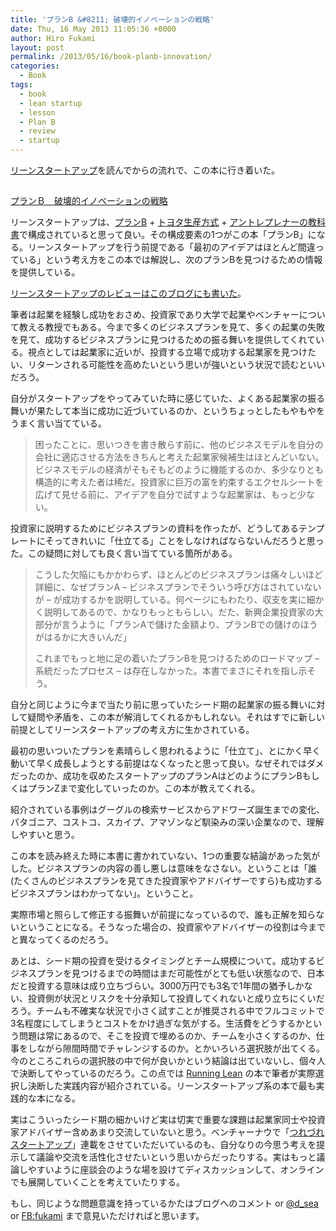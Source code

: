 ```yaml
---
title: 'プランB &#8211; 破壊的イノベーションの戦略'
date: Thu, 16 May 2013 11:05:36 +0000
author: Hiro Fukami
layout: post
permalink: /2013/05/16/book-planb-innovation/
categories:
  - Book
tags:
  - book
  - lean startup
  - lesson
  - Plan B
  - review
  - startup
---
```

<a href="http://www.amazon.co.jp/gp/product/4822248976/ref=as_li_ss_tl?ie=UTF8&camp=247&creative=7399&creativeASIN=4822248976&linkCode=as2&tag=dsea-22" target="_blank">リーンスタートアップ</a>を読んでからの流れで、この本に行き着いた。

[<img alt="" src="http://ws.assoc-amazon.jp/widgets/q?_encoding=UTF8&ASIN=4163744207&Format=_SL160_&ID=AsinImage&MarketPlace=JP&ServiceVersion=20070822&WS=1&tag=dsea-22" border="0" />][1]<img style="border:none!important;margin:0!important;" alt="" src="http://www.assoc-amazon.jp/e/ir?t=dsea-22&l=as2&o=9&a=4163744207" width="1" height="1" border="0" />

[プランＢ　破壊的イノベーションの戦略][2]<img style="border:none!important;margin:0!important;" alt="" src="http://www.assoc-amazon.jp/e/ir?t=dsea-22&l=as2&o=9&a=4163744207" width="1" height="1" border="0" />

リーンスタートアップは、<a href="http://www.amazon.co.jp/gp/product/4163744207/ref=as_li_ss_tl?ie=UTF8&camp=247&creative=7399&creativeASIN=4163744207&linkCode=as2&tag=dsea-22" target="_blank">プランB</a> + <a href="http://www.amazon.co.jp/gp/product/B009K1IV7O/ref=as_li_ss_tl?ie=UTF8&camp=247&creative=7399&creativeASIN=B009K1IV7O&linkCode=as2&tag=dsea-22" target="_blank">トヨタ生産方式</a> + <a href="http://www.amazon.co.jp/gp/product/4798117552/ref=as_li_ss_tl?ie=UTF8&camp=247&creative=7399&creativeASIN=4798117552&linkCode=as2&tag=dsea-22" target="_blank">アントレプレナーの教科書</a>で構成されていると思って良い。その構成要素の1つがこの本「プランB」になる。リーンスタートアップを行う前提である「最初のアイデアはほとんど間違っている」という考え方をこの本では解説し、次のプランBを見つけるための情報を提供している。

<a title="リーンスタートアップ – エリック・リース" href="http://hirofukami.com/2012/12/20/lean-startup/" target="_blank">リーンスタートアップのレビューはこのブログにも書いた</a>。

筆者は起業を経験し成功をおさめ、投資家であり大学で起業やベンチャーについて教える教授でもある。今まで多くのビジネスプランを見て、多くの起業の失敗を見て、成功するビジネスプランに見つけるための振る舞いを提供してくれている。視点としては起業家に近いが、投資する立場で成功する起業家を見つけたい、リターンされる可能性を高めたいという思いが強いという状況で読むといいだろう。

自分がスタートアップをやってみていた時に感じていた、よくある起業家の振る舞いが果たして本当に成功に近づいているのか、というちょっとしたもやもやをうまく言い当てている。

> 困ったことに、思いつきを書き散らす前に、他のビジネスモデルを自分の会社に適応させる方法をきちんと考えた起業家候補生はほとんどいない。ビジネスモデルの経済がそもそもどのように機能するのか、多少なりとも構造的に考えた者は稀だ。投資家に巨万の富を約束するエクセルシートを広げて見せる前に、アイデアを自分で試すような起業家は、もっと少ない。

投資家に説明するためにビジネスプランの資料を作ったが、どうしてあるテンプレートにそってきれいに「仕立てる」ことをしなければならないんだろうと思った。この疑問に対しても良く言い当てている箇所がある。

> こうした欠陥にもかかわらず、ほとんどのビジネスプランは痛々しいほど詳細に、なぜプランA &#8211; ビジネスプランでそういう呼び方はされていないが &#8211; が成功するかを説明している。何ページにもわたり、収支を実に細かく説明してあるので、かなりもっともらしい。だた、新興企業投資家の大部分が言うように「プランAで儲けた金額より、プランBでの儲けのほうがはるかに大きいんだ」
> 
> これまでもっと地に足の着いたプランBを見つけるためのロードマップ &#8211; 系統だったプロセス &#8211; は存在しなかった。本書でまさにそれを指し示そう。

自分と同じように今まで当たり前に思っていたシード期の起業家の振る舞いに対して疑問や矛盾を、この本が解消してくれるかもしれない。それはすでに新しい前提としてリーンスタートアップの考え方に生かされている。

最初の思いついたプランを素晴らしく思われるように「仕立て」、とにかく早く動いて早く成長しようとする前提はなくなったと思って良い。なぜそれではダメだったのか、成功を収めたスタートアップのプランAはどのようにプランBもしくはプランZまで変化していったのか。この本が教えてくれる。

<!--more-->紹介されている事例はグーグルの検索サービスからアドワーズ誕生までの変化、パタゴニア、コストコ、スカイプ、アマゾンなど馴染みの深い企業なので、理解しやすいと思う。

この本を読み終えた時に本書に書かれていない、1つの重要な結論があった気がした。ビジネスプランの内容の善し悪しは意味をなさない。ということは「誰(たくさんのビジネスプランを見てきた投資家やアドバイザーですら)も成功するビジネスプランはわかってない」。ということ。

実際市場と照らして修正する振舞いが前提になっているので、誰も正解を知らないということになる。そうなった場合の、投資家やアドバイザーの役割は今までと異なってくるのだろう。

あとは、シード期の投資を受けるタイミングとチーム規模について。成功するビジネスプランを見つけるまでの時間はまだ可能性がとても低い状態なので、日本だと投資する意味は成り立ちづらい。3000万円でも3名で1年間の猶予しかない、投資側が状況とリスクを十分承知して投資してくれないと成り立ちにくいだろう。チームも不確実な状況で小さく試すことが推奨される中でフルコミットで3名程度にしてしまうとコストをかけ過ぎな気がする。生活費をどうするかという問題は常にあるので、そこを投資で埋めるのか、チームを小さくするのか、仕事をしながら隙間時間でチャレンジするのか。とかいろいろ選択肢が出てくる。今のところこれらの選択肢の中で何が良いかという結論は出ていないし、個々人で決断してやっているのだろう。この点では <a href="http://www.amazon.co.jp/dp/4873115914/ref=as_li_ss_til?tag=dsea-22&camp=1027&creative=7407&linkCode=as4&creativeASIN=4873115914&adid=11NFTVXVHPHEA0YNMVXK" target="_blank">Running Lean</a> の本で筆者が実際選択し決断した実践内容が紹介されている。リーンスタートアップ系の本で最も実践的な本になる。

実はこういったシード期の細かいけど実は切実で重要な課題は起業家同士や投資家アドバイザー含めあまり交流していないと思う。ベンチャーナウで「<a href="http://www.venturenow.jp/column/fukami/" target="_blank">つれづれスタートアップ</a>」連載をさせていただいているのも、自分なりの今思う考えを提示して議論や交流を活性化させたいという思いからだったりする。実はもっと議論しやすいように座談会のような場を設けてディスカッションして、オンラインでも展開していくことを考えていたりする。

もし、同じような問題意識を持っているかたはブログへのコメント or <a href="http://twitter.com/d_sea" target="_blank">@d_sea</a> or <a href="http://facebook.com/fukami" target="_blank">FB:fukami</a> まで意見いただければと思います。

 [1]: http://www.amazon.co.jp/gp/product/4163744207/ref=as_li_ss_il?ie=UTF8&camp=247&creative=7399&creativeASIN=4163744207&linkCode=as2&tag=dsea-22
 [2]: http://www.amazon.co.jp/gp/product/4163744207/ref=as_li_ss_tl?ie=UTF8&camp=247&creative=7399&creativeASIN=4163744207&linkCode=as2&tag=dsea-22